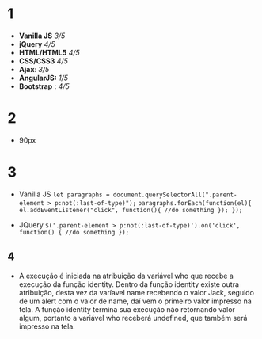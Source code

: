 # 1

- **Vanilla JS** *3/5*
- **jQuery** *4/5*
- **HTML/HTML5** *4/5*
- **CSS/CSS3** *4/5*
- **Ajax**: *3/5*
- **AngularJS:** *1/5*
- **Bootstrap** : *4/5*

# 2
- 90px

# 3
- Vanilla JS
`let paragraphs = document.querySelectorAll(".parent-element > p:not(:last-of-type)");`
`paragraphs.forEach(function(el){
    el.addEventListener("click", function(){
        //do something
    });
});`

- JQuery
`$('.parent-element > p:not(:last-of-type)').on('click', function() {
    //do something
});`

## 4
- A execução é iniciada na atribuição da variável who que recebe a execução da função identity. Dentro da função identity existe outra atribuição, desta vez da varíavel name recebendo o valor Jack, seguido de um alert com o valor de name, daí vem o primeiro valor impresso na tela. A função identity termina sua execução não retornando valor algum, portanto a variável who receberá undefined, que também será impresso na tela.

